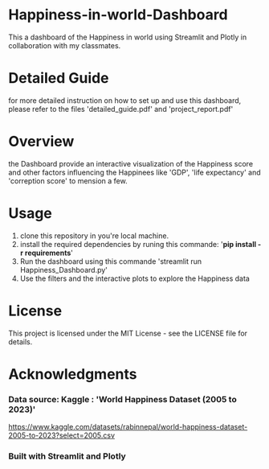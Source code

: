 # Happiness-in-world-Dashboard
This a dashboard of the Happiness in world using Streamlit and Plotly in collaboration with my classmates.

# Detailed Guide
for more detailed instruction on how to set up and use this dashboard, please refer to the files 'detailed_guide.pdf' and 'project_report.pdf'

# Overview
the Dashboard provide an interactive visualization of the Happiness score and other factors influencing the Happinees like 'GDP', 'life expectancy' and 'correption score' to mension a few.

# Usage
1. clone this repository in you're local machine.
2. install the required dependencies by runing this commande:
   '**pip install -r requirements**'
3. Run the dashboard using this commande 'streamlit run Happiness_Dashboard.py'
4. Use the filters and the interactive plots to explore the Happiness data

# License
This project is licensed under the MIT License - see the LICENSE file for details.

# Acknowledgments
### Data source: Kaggle : 'World Happiness Dataset (2005 to 2023)'
https://www.kaggle.com/datasets/rabinnepal/world-happiness-dataset-2005-to-2023?select=2005.csv
### Built with Streamlit and Plotly 
